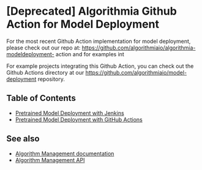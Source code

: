 # [Deprecated] Algorithmia Github Action for Model Deployment
For the most recent Github Action implementation for model deployment, please check out our repo at: https://github.com/algorithmiaio/algorithmia-modeldeployment- action and for examples int

For example projects integrating this Github Action, you can check out the Github Actions directory at our https://github.com/algorithmiaio/model-deployment repository.


## Table of Contents

* [Pretrained Model Deployment with Jenkins](jenkins_deploy_algorithmia)
* [Pretrained Model Deployment with GitHub Actions](githubactions_deploy_algorithmia)


## See also

* [Algorithm Management documentation](https://algorithmia.com/developers/algorithm-development/algorithm-management-api)
* [Algorithm Management API](https://docs.algorithmia.com/?python#algorithm-management-api)
